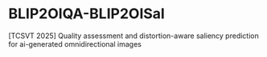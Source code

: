 # BLIP2OIQA-BLIP2OISal
[TCSVT 2025] Quality assessment and distortion-aware saliency prediction for ai-generated omnidirectional images
